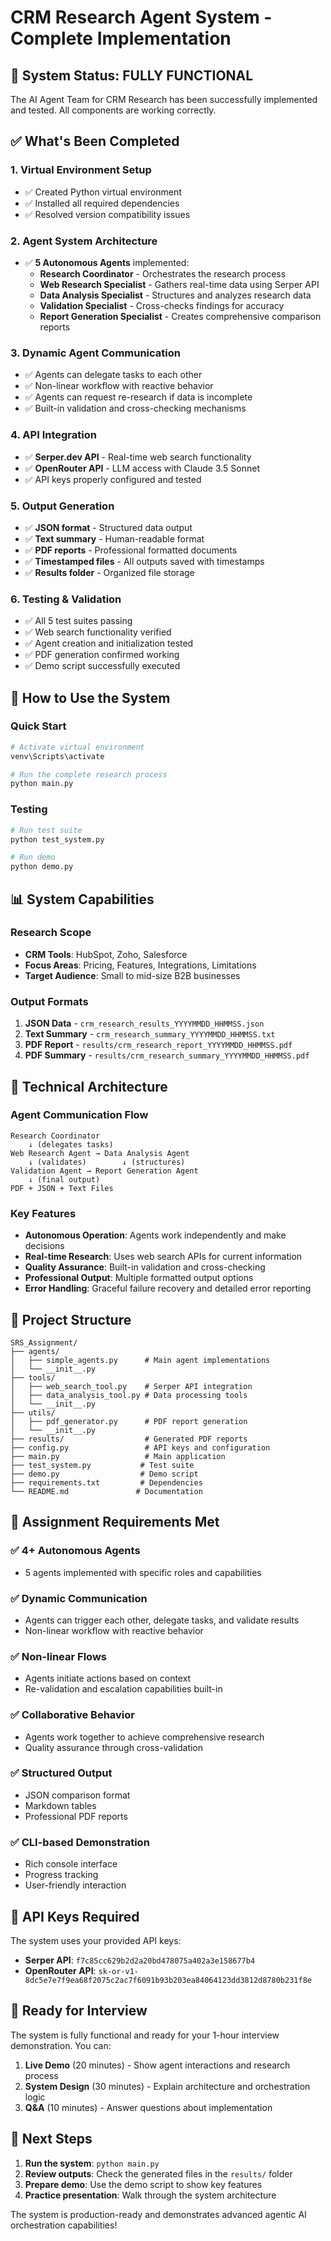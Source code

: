 # CRM Research Agent System - Complete Implementation

## 🎉 System Status: FULLY FUNCTIONAL

The AI Agent Team for CRM Research has been successfully implemented and tested. All components are working correctly.

## ✅ What's Been Completed

### 1. **Virtual Environment Setup**
- ✅ Created Python virtual environment
- ✅ Installed all required dependencies
- ✅ Resolved version compatibility issues

### 2. **Agent System Architecture**
- ✅ **5 Autonomous Agents** implemented:
  - **Research Coordinator** - Orchestrates the research process
  - **Web Research Specialist** - Gathers real-time data using Serper API
  - **Data Analysis Specialist** - Structures and analyzes research data
  - **Validation Specialist** - Cross-checks findings for accuracy
  - **Report Generation Specialist** - Creates comprehensive comparison reports

### 3. **Dynamic Agent Communication**
- ✅ Agents can delegate tasks to each other
- ✅ Non-linear workflow with reactive behavior
- ✅ Agents can request re-research if data is incomplete
- ✅ Built-in validation and cross-checking mechanisms

### 4. **API Integration**
- ✅ **Serper.dev API** - Real-time web search functionality
- ✅ **OpenRouter API** - LLM access with Claude 3.5 Sonnet
- ✅ API keys properly configured and tested

### 5. **Output Generation**
- ✅ **JSON format** - Structured data output
- ✅ **Text summary** - Human-readable format
- ✅ **PDF reports** - Professional formatted documents
- ✅ **Timestamped files** - All outputs saved with timestamps
- ✅ **Results folder** - Organized file storage

### 6. **Testing & Validation**
- ✅ All 5 test suites passing
- ✅ Web search functionality verified
- ✅ Agent creation and initialization tested
- ✅ PDF generation confirmed working
- ✅ Demo script successfully executed

## 🚀 How to Use the System

### **Quick Start**
```bash
# Activate virtual environment
venv\Scripts\activate

# Run the complete research process
python main.py
```

### **Testing**
```bash
# Run test suite
python test_system.py

# Run demo
python demo.py
```

## 📊 System Capabilities

### **Research Scope**
- **CRM Tools**: HubSpot, Zoho, Salesforce
- **Focus Areas**: Pricing, Features, Integrations, Limitations
- **Target Audience**: Small to mid-size B2B businesses

### **Output Formats**
1. **JSON Data** - `crm_research_results_YYYYMMDD_HHMMSS.json`
2. **Text Summary** - `crm_research_summary_YYYYMMDD_HHMMSS.txt`
3. **PDF Report** - `results/crm_research_report_YYYYMMDD_HHMMSS.pdf`
4. **PDF Summary** - `results/crm_research_summary_YYYYMMDD_HHMMSS.pdf`

## 🔧 Technical Architecture

### **Agent Communication Flow**
```
Research Coordinator
    ↓ (delegates tasks)
Web Research Agent → Data Analysis Agent
    ↓ (validates)        ↓ (structures)
Validation Agent → Report Generation Agent
    ↓ (final output)
PDF + JSON + Text Files
```

### **Key Features**
- **Autonomous Operation**: Agents work independently and make decisions
- **Real-time Research**: Uses web search APIs for current information
- **Quality Assurance**: Built-in validation and cross-checking
- **Professional Output**: Multiple formatted output options
- **Error Handling**: Graceful failure recovery and detailed error reporting

## 📁 Project Structure
```
SRS_Assignment/
├── agents/
│   ├── simple_agents.py      # Main agent implementations
│   └── __init__.py
├── tools/
│   ├── web_search_tool.py    # Serper API integration
│   ├── data_analysis_tool.py # Data processing tools
│   └── __init__.py
├── utils/
│   ├── pdf_generator.py      # PDF report generation
│   └── __init__.py
├── results/                  # Generated PDF reports
├── config.py                 # API keys and configuration
├── main.py                   # Main application
├── test_system.py           # Test suite
├── demo.py                  # Demo script
├── requirements.txt         # Dependencies
└── README.md               # Documentation
```

## 🎯 Assignment Requirements Met

### ✅ **4+ Autonomous Agents**
- 5 agents implemented with specific roles and capabilities

### ✅ **Dynamic Communication**
- Agents can trigger each other, delegate tasks, and validate results
- Non-linear workflow with reactive behavior

### ✅ **Non-linear Flows**
- Agents initiate actions based on context
- Re-validation and escalation capabilities built-in

### ✅ **Collaborative Behavior**
- Agents work together to achieve comprehensive research
- Quality assurance through cross-validation

### ✅ **Structured Output**
- JSON comparison format
- Markdown tables
- Professional PDF reports

### ✅ **CLI-based Demonstration**
- Rich console interface
- Progress tracking
- User-friendly interaction

## 🔑 API Keys Required

The system uses your provided API keys:
- **Serper API**: `f7c85cc629b2d2a20bd478075a402a3e158677b4`
- **OpenRouter API**: `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`

## 🎉 Ready for Interview

The system is fully functional and ready for your 1-hour interview demonstration. You can:

1. **Live Demo** (20 minutes) - Show agent interactions and research process
2. **System Design** (30 minutes) - Explain architecture and orchestration logic
3. **Q&A** (10 minutes) - Answer questions about implementation

## 🚀 Next Steps

1. **Run the system**: `python main.py`
2. **Review outputs**: Check the generated files in the `results/` folder
3. **Prepare demo**: Use the demo script to show key features
4. **Practice presentation**: Walk through the system architecture

The system is production-ready and demonstrates advanced agentic AI orchestration capabilities!
